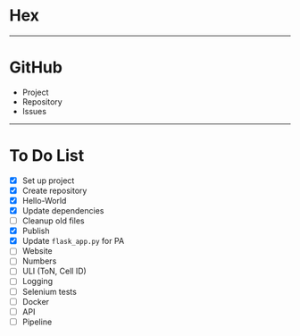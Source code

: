 # Hex #

---

# GitHub

* Project
* Repository
* Issues

---

# To Do List

* [x] Set up project
* [x] Create repository
* [x] Hello-World
* [x] Update dependencies
* [ ] Cleanup old files
* [x] Publish
* [x] Update `flask_app.py` for PA
* [ ] Website
* [ ] Numbers
* [ ] ULI (ToN, Cell ID)
* [ ] Logging
* [ ] Selenium tests
* [ ] Docker
* [ ] API
* [ ] Pipeline
